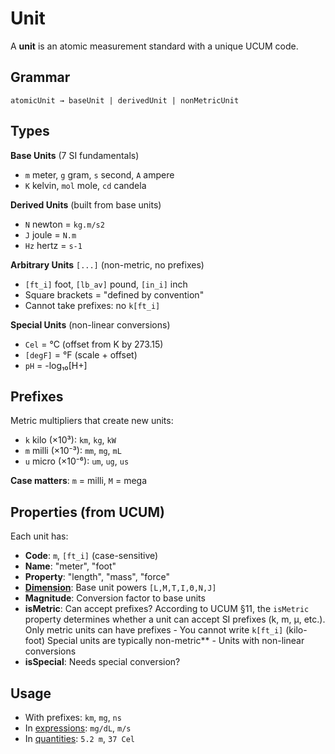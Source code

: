 # Unit

A **unit** is an atomic measurement standard with a unique UCUM code.

## Grammar
`atomicUnit → baseUnit | derivedUnit | nonMetricUnit`

## Types

**Base Units** (7 SI fundamentals)
- `m` meter, `g` gram, `s` second, `A` ampere
- `K` kelvin, `mol` mole, `cd` candela

**Derived Units** (built from base units)
- `N` newton = `kg.m/s2`
- `J` joule = `N.m`
- `Hz` hertz = `s-1`

**Arbitrary Units** `[...]` (non-metric, no prefixes)
- `[ft_i]` foot, `[lb_av]` pound, `[in_i]` inch
- Square brackets = "defined by convention"
- Cannot take prefixes: no `k[ft_i]`

**Special Units** (non-linear conversions)
- `Cel` = °C (offset from K by 273.15)
- `[degF]` = °F (scale + offset)
- `pH` = -log₁₀[H+]

## Prefixes

Metric multipliers that create new units:
- `k` kilo (×10³): `km`, `kg`, `kW`
- `m` milli (×10⁻³): `mm`, `mg`, `mL`
- `u` micro (×10⁻⁶): `um`, `ug`, `us`

**Case matters**: `m` = milli, `M` = mega

## Properties (from UCUM)

Each unit has:
- **Code**: `m`, `[ft_i]` (case-sensitive)
- **Name**: "meter", "foot"
- **Property**: "length", "mass", "force"
- **[Dimension](./dimension.md)**: Base unit powers `[L,M,T,I,Θ,N,J]`
- **Magnitude**: Conversion factor to base units
- **isMetric**: Can accept prefixes?
    According to UCUM §11, the `isMetric` property determines whether a unit can accept SI prefixes (k, m, μ, etc.).
    Only metric units can have prefixes - You cannot write `k[ft_i]` (kilo-foot)
    Special units are typically non-metric** - Units with non-linear conversions
- **isSpecial**: Needs special conversion?


## Usage

- With prefixes: `km`, `mg`, `ns`
- In [expressions](./unit-expression.md): `mg/dL`, `m/s`
- In [quantities](./quantity.md): `5.2 m`, `37 Cel`

